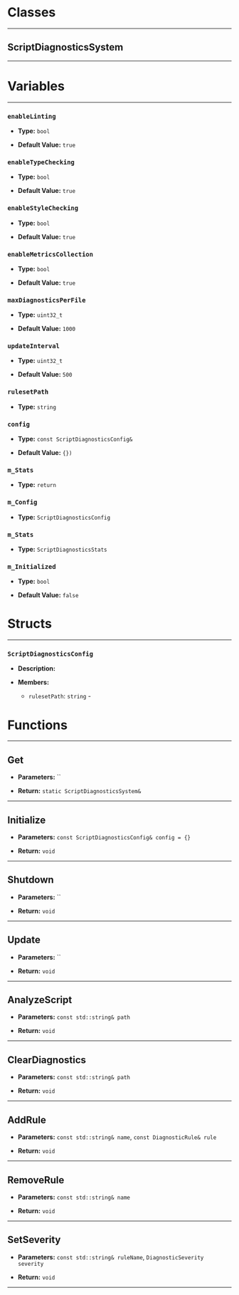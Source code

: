 # Classes
---

## ScriptDiagnosticsSystem
---




# Variables
---

### `enableLinting`

- **Type:** `bool`

- **Default Value:** `true`



### `enableTypeChecking`

- **Type:** `bool`

- **Default Value:** `true`



### `enableStyleChecking`

- **Type:** `bool`

- **Default Value:** `true`



### `enableMetricsCollection`

- **Type:** `bool`

- **Default Value:** `true`



### `maxDiagnosticsPerFile`

- **Type:** `uint32_t`

- **Default Value:** `1000`



### `updateInterval`

- **Type:** `uint32_t`

- **Default Value:** `500`



### `rulesetPath`

- **Type:** `string`



### `config`

- **Type:** `const ScriptDiagnosticsConfig&`

- **Default Value:** `{})`



### `m_Stats`

- **Type:** `return`



### `m_Config`

- **Type:** `ScriptDiagnosticsConfig`



### `m_Stats`

- **Type:** `ScriptDiagnosticsStats`



### `m_Initialized`

- **Type:** `bool`

- **Default Value:** `false`




# Structs
---

### `ScriptDiagnosticsConfig`

- **Description:** 

- **Members:**

  - `rulesetPath`: `string` - 




# Functions
---

## Get



- **Parameters:** ``

- **Return:** `static ScriptDiagnosticsSystem&`

---

## Initialize



- **Parameters:** `const ScriptDiagnosticsConfig& config = {}`

- **Return:** `void`

---

## Shutdown



- **Parameters:** ``

- **Return:** `void`

---

## Update



- **Parameters:** ``

- **Return:** `void`

---

## AnalyzeScript



- **Parameters:** `const std::string& path`

- **Return:** `void`

---

## ClearDiagnostics



- **Parameters:** `const std::string& path`

- **Return:** `void`

---

## AddRule



- **Parameters:** `const std::string& name`, `const DiagnosticRule& rule`

- **Return:** `void`

---

## RemoveRule



- **Parameters:** `const std::string& name`

- **Return:** `void`

---

## SetSeverity



- **Parameters:** `const std::string& ruleName`, `DiagnosticSeverity severity`

- **Return:** `void`

---
